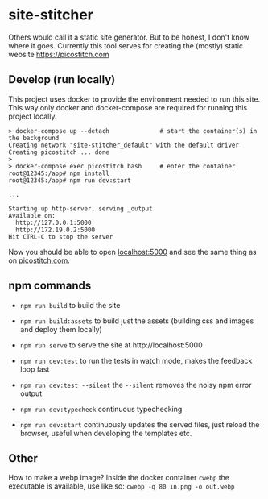 # site-stitcher

Others would call it a static site generator.
But to be honest, I don't know where it goes. 
Currently this tool serves for creating the (mostly) static website https://picostitch.com

## Develop (run locally)

This project uses docker to provide the environment needed to run this site.
This way only docker and docker-compose are required for running this project locally.

```shell-session
> docker-compose up --detach              # start the container(s) in the background
Creating network "site-stitcher_default" with the default driver
Creating picostitch ... done
> 
> docker-compose exec picostitch bash     # enter the container
root@12345:/app# npm install 
root@12345:/app# npm run dev:start

...

Starting up http-server, serving _output
Available on:
  http://127.0.0.1:5000
  http://172.19.0.2:5000
Hit CTRL-C to stop the server
```

Now you should be able to open [localhost:5000](http://localhost:5000) and see the same thing as
on [picostitch.com](https://picostitch.com).

## npm commands

- `npm run build` to build the site
- `npm run build:assets` to build just the assets (building css and images and deploy them locally)
- `npm run serve` to serve the site at http://localhost:5000

- `npm run dev:test` to run the tests in watch mode, makes the feedback loop fast
- `npm run dev:test --silent` the `--silent` removes the noisy npm error output
- `npm run dev:typecheck` continuous typechecking
- `npm run dev:start` continuously updates the served files, just reload the browser, useful when developing 
  the templates etc.
  
## Other

How to make a webp image?
Inside the docker container `cwebp` the executable is available, use like so:
`cwebp -q 80 in.png -o out.webp`

